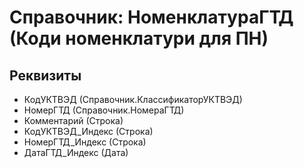 ﻿# Справочник: НоменклатураГТД (Коди номенклатури для ПН)

## Реквизиты

- КодУКТВЭД (Справочник.КлассификаторУКТВЭД)
- НомерГТД (Справочник.НомераГТД)
- Комментарий (Строка)
- КодУКТВЭД_Индекс (Строка)
- НомерГТД_Индекс (Строка)
- ДатаГТД_Индекс (Дата)

